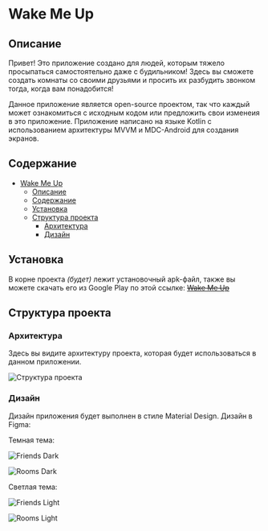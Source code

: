 # Wake Me Up

<!-- [![Лицензия](https://img.shields.io/badge/license-MIT-blue.svg)](LICENSE) -->

## Описание

Привет! Это приложение создано для людей, которым тяжело просыпаться самостоятельно даже с будильником! Здесь вы сможете создать комнаты со своими друзьями и просить их разбудить звонком тогда, когда вам понадобится! 

Данное приложение является open-source проектом, так что каждый может ознакомиться с исходным кодом или предложить свои изменеия в это приложение. Приложение написано на языке Kotlin с использованием архитектуры MVVM и MDC-Android для создания экранов.

## Содержание

- [Wake Me Up](#wake-me-up)
  - [Описание](#описание)
  - [Содержание](#содержание)
  - [Установка](#установка)
  - [Структура проекта](#структура-проекта)
    - [Архитектура](#архитектура)
    - [Дизайн](#дизайн)

## Установка

В корне проекта _(будет)_ лежит установочный apk-файл, также вы можете скачать его из Google Play по этой ссылке: ~~[Wake Me Up](ссылки_ищо_нету.com)~~

## Структура проекта

### Архитектура

Здесь вы видите архитектуру проекта, которая будет использоваться в данном приложении.


![Структура проекта](https://sun9-77.userapi.com/impg/rXibvNhg0gBL6PmFyW7uzlBs6EeL58Cad7KN9Q/l3tJyMTX868.jpg?size=777x982&quality=96&sign=58559f2c67654195b91055cf6b93ab1d&type=album)

### Дизайн

Дизайн приложения будет выполнен в стиле Material Design. Дизайн в Figma: 

Темная тема:

![Friends Dark](https://sun9-11.userapi.com/impg/lau7mxtdUhB73oars7kug0k7PNqa1WMRwjjlDQ/UhXBu0JsQRk.jpg?size=391x872&quality=96&sign=17ebf5815905485079f3a41313c4c625&type=album)

![Rooms Dark](https://sun9-11.userapi.com/impg/fd6NuhhQ1nkV-3WONTjcmdqzajl6o_cGHmmDfQ/xduIr3m_GEY.jpg?size=385x846&quality=96&sign=4f69560e9b4bca0b7586837e8a9cf7e9&type=album)

Светлая тема:

![Friends Light](https://sun9-26.userapi.com/impg/QuWto9_DHCr6cEpwEmu5YlyncbuCBpuO3JzgNg/kgAIbgNYUDw.jpg?size=404x888&quality=96&sign=456943f8629ff167588f7fab24131ad4&type=album)

![Rooms Light](https://sun9-44.userapi.com/impg/6ELbG6wKikxlwfP6khV5du7nW5TKCYAMHXhs8Q/3f9D1i9WdgQ.jpg?size=380x837&quality=96&sign=2f5a4e6f0cbe8714aed000ba59953a7a&type=album)
